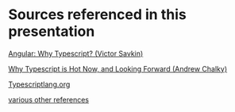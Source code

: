 # Sources referenced in this presentation

[Angular: Why Typescript? (Victor Savkin)](https://vsavkin.com/writing-angular-2-in-typescript-1fa77c78d8e8#.t0w1qopgi)

[Why Typescript is Hot Now, and Looking Forward (Andrew Chalky)](http://blog.teamtreehouse.com/typescript-hot-now-looking-forward)

[Typescriptlang.org](http://www.typescriptlang.org/)

[various other references](http://www.google.com)
